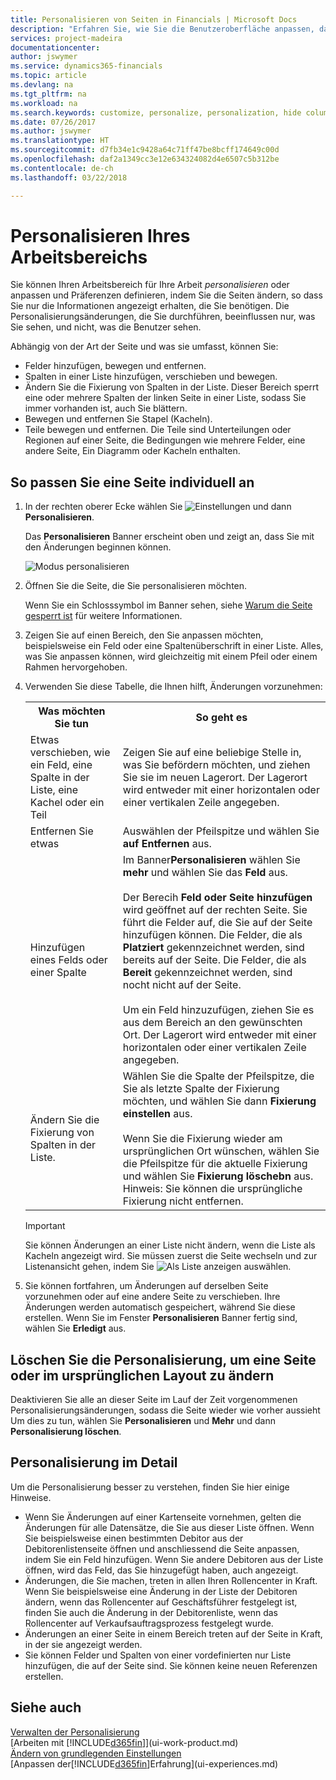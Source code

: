 ```yaml
---
title: Personalisieren von Seiten in Financials | Microsoft Docs
description: "Erfahren Sie, wie Sie die Benutzeroberfläche anpassen, damit diese Ihren Bedürfnissen entspricht."
services: project-madeira
documentationcenter: 
author: jswymer
ms.service: dynamics365-financials
ms.topic: article
ms.devlang: na
ms.tgt_pltfrm: na
ms.workload: na
ms.search.keywords: customize, personalize, personalization, hide columns, remove fields, move fields
ms.date: 07/26/2017
ms.author: jswymer
ms.translationtype: HT
ms.sourcegitcommit: d7fb34e1c9428a64c71ff47be8bcff174649c00d
ms.openlocfilehash: daf2a1349cc3e12e634324082d4e6507c5b312be
ms.contentlocale: de-ch
ms.lasthandoff: 03/22/2018

---
```

# <a name="personalizing-your-workspace"></a>Personalisieren Ihres Arbeitsbereichs
<!--NAV in the Web client-->
Sie können Ihren Arbeitsbereich für Ihre Arbeit *personalisieren* oder anpassen und Präferenzen definieren, indem Sie die Seiten ändern, so dass Sie nur die Informationen angezeigt erhalten, die Sie benötigen. Die Personalisierungsänderungen, die Sie durchführen, beeinflussen nur, was Sie sehen, und nicht, was die Benutzer sehen.

Abhängig von der Art der Seite und was sie umfasst, können Sie:

-   Felder hinzufügen, bewegen und entfernen.
-   Spalten in einer Liste hinzufügen, verschieben und bewegen.
-   Ändern Sie die Fixierung von Spalten in der Liste. Dieser Bereich sperrt eine oder mehrere Spalten der linken Seite in einer Liste, sodass Sie immer vorhanden ist, auch Sie blättern.
-   Bewegen und entfernen Sie  Stapel (Kacheln).
-   Teile bewegen und entfernen. Die Teile sind Unterteilungen oder Regionen auf einer Seite, die Bedingungen wie mehrere Felder, eine andere Seite, Ein Diagramm oder Kacheln enthalten.  

## <a name="to-personalize-a-page"></a>So passen Sie eine Seite individuell an

1. In der rechten oberer Ecke wählen Sie ![Einstellungen](media/ui-experience/settings_icon_small.png "Symbol für Rollencenter einstellen") und dann **Personalisieren**.

    Das **Personalisieren** Banner erscheint oben und zeigt an, dass Sie mit den Änderungen beginnen können.

    ![Modus personalisieren](media/ui_personalize_mode_small.png "Modus personalisieren")

2. Öffnen Sie die Seite, die Sie personalisieren möchten.

   Wenn Sie ein Schlosssymbol im Banner sehen, siehe [Warum die Seite gesperrt ist](ui-personalization-locked.md) für weitere Informationen.

3. Zeigen Sie auf einen Bereich, den Sie anpassen möchten, beispielsweise ein Feld oder eine Spaltenüberschrift in einer Liste. Alles, was Sie anpassen können, wird gleichzeitig mit einem Pfeil oder einem Rahmen hervorgehoben.
   <!--
   -  If a component can be personalized, an arrow head (![Personalization indicator arrow left](media/ui_personalize_arrow_left.png "Personalization indicator arrow left") or ![Personalization indicator arrow down](media/ui_personalize_arrow_down.png "Personalization indicator arrow down")) appears.
   -   If the component is a part, the extent of the part is indicated by a border.
   -   The freeze pane in a list is indicated by a vertical line along the entire right-side of the last column of the freeze pane.
   -->

4. Verwenden Sie diese Tabelle, die Ihnen hilft, Änderungen vorzunehmen:     <table>
       <tr><th>Was möchten Sie tun</td><th>So geht es</th></tr>
       <tr><td>Etwas verschieben, wie ein Feld, eine Spalte in der Liste, eine Kachel oder ein Teil</td><td> Zeigen Sie auf eine beliebige Stelle in, was Sie befördern möchten, und ziehen Sie sie im neuen Lagerort. Der Lagerort wird entweder mit einer horizontalen oder einer vertikalen Zeile angegeben.</td></tr>
       <tr><td>Entfernen Sie etwas</td><td>Auswählen der Pfeilspitze und wählen Sie <b>auf Entfernen</b> aus. </td></tr>
       <tr><td>Hinzufügen eines Felds oder einer Spalte</td><td>Im Banner<b>Personalisieren</b> wählen Sie <b>mehr</b> und wählen Sie das <b>Feld</b> aus.<br /></br>Der Berecih <b>Feld oder Seite hinzufügen</b> wird geöffnet auf der rechten Seite. Sie führt die Felder auf, die Sie auf der Seite hinzufügen können. Die Felder, die als <b>Platziert</b> gekennzeichnet werden, sind bereits auf der Seite. Die Felder, die als <b>Bereit</b> gekennzeichnet werden, sind nocht nicht auf der Seite.<br /></br>Um ein Feld hinzuzufügen, ziehen Sie es aus dem Bereich an den gewünschten Ort. Der Lagerort wird entweder mit einer horizontalen oder einer vertikalen Zeile angegeben.</td></tr>
       <tr><td>Ändern Sie die Fixierung von Spalten in der Liste.</td><td>Wählen Sie die Spalte der Pfeilspitze, die Sie als letzte Spalte der Fixierung möchten, und wählen Sie dann <b>Fixierung einstellen</b> aus.<br /><br/>Wenn Sie die Fixierung wieder am ursprünglichen Ort wünschen, wählen Sie die Pfeilspitze für die aktuelle Fixierung und wählen Sie <b>Fixierung löschebn</b> aus. Hinweis: Sie können die ursprüngliche Fixierung nicht entfernen.</td></tr>
     </table>

   > [!IMPORTANT]  
   >   Sie können Änderungen an einer Liste nicht ändern, wenn die Liste als Kacheln angezeigt wird. Sie müssen zuerst die Seite wechseln und zur Listenansicht gehen, indem Sie ![Als Liste anzeigen](media/ui_show_as_list_icon.png "Anzeigen als Listenpfeil") auswählen.

5. Sie können fortfahren, um Änderungen auf derselben Seite vorzunehmen oder auf eine andere Seite zu verschieben. Ihre Änderungen werden automatisch gespeichert, während Sie diese erstellen. Wenn Sie im Fenster **Personalisieren** Banner fertig sind, wählen Sie **Erledigt** aus.

## <a name="clear-personalization-to-change-a-page-back-to-its-original-layout"></a>Löschen Sie die Personalisierung, um eine Seite oder im ursprünglichen Layout zu ändern
Deaktivieren Sie alle an dieser Seite im Lauf der Zeit vorgenommenen Personalisierungsänderungen, sodass die Seite wieder wie vorher aussieht Um dies zu tun, wählen Sie **Personalisieren** und **Mehr** und dann **Personalisierung löschen**.

## <a name="personalization-in-detail"></a>Personalisierung im Detail
Um die Personalisierung besser zu verstehen, finden Sie hier einige Hinweise.  
-   Wenn Sie Änderungen auf einer Kartenseite vornehmen, gelten die Änderungen für alle Datensätze, die Sie aus dieser Liste öffnen. Wenn Sie beispielsweise einen bestimmten Debitor aus der Debitorenlistenseite öffnen und anschliessend die Seite anpassen, indem Sie ein Feld hinzufügen. Wenn Sie andere Debitoren aus der Liste öffnen, wird das Feld, das Sie hinzugefügt haben, auch angezeigt.
-   Änderungen, die Sie machen, treten in allen Ihren Rollencenter in Kraft. Wenn Sie beispielsweise eine Änderung in der Liste der Debitoren ändern, wenn das Rollencenter auf Geschäftsführer festgelegt ist, finden Sie auch die Änderung in der Debitorenliste, wenn das Rollencenter auf Verkaufsauftragsprozess festgelegt wurde.
-   Änderungen an einer Seite in einem Bereich treten auf der Seite in Kraft, in der sie angezeigt werden.  
-   Sie können Felder und Spalten von einer vordefinierten nur Liste hinzufügen, die auf der Seite sind. Sie können keine neuen Referenzen erstellen.

## <a name="see-also"></a>Siehe auch
[Verwalten der Personalisierung](ui-personalization-manage.md)  
[Arbeiten mit [!INCLUDE[d365fin](includes/d365fin_md.md)]](ui-work-product.md)  
[Ändern von grundlegenden Einstellungen](ui-change-basic-settings.md)  
[Anpassen der[!INCLUDE[d365fin](includes/d365fin_md.md)]Erfahrung](ui-experiences.md)  

